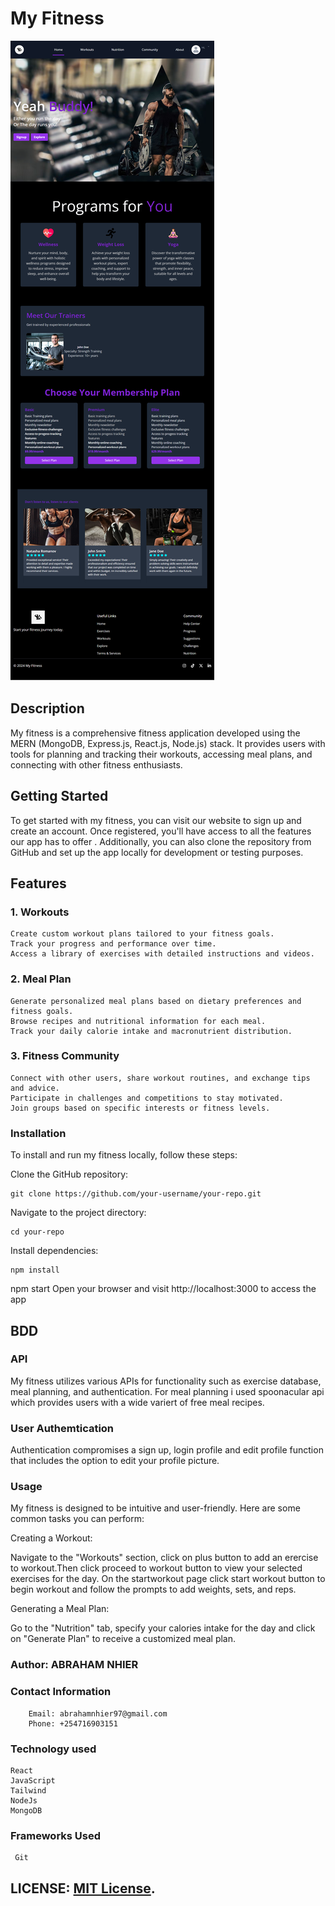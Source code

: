 # My Fitness
![Home Page](https://github.com/nhier17/my-fitness/blob/main/src/assets/home.png)

## Description
My fitness is a comprehensive fitness application developed using the MERN (MongoDB, Express.js, React.js, Node.js) stack. It provides users with tools for planning and tracking their workouts, accessing meal plans, and connecting with other fitness enthusiasts.

## Getting Started
To get started with my fitness, you can visit our website to sign up and create an account. Once registered, you'll have access to all the features our app has to offer
. Additionally, you can also clone the repository from GitHub and set up the app locally for development or testing purposes.

## Features
### 1. Workouts
    Create custom workout plans tailored to your fitness goals.
    Track your progress and performance over time.
    Access a library of exercises with detailed instructions and videos.
    
### 2. Meal Plan
    Generate personalized meal plans based on dietary preferences and fitness goals.
    Browse recipes and nutritional information for each meal.
    Track your daily calorie intake and macronutrient distribution.
### 3. Fitness Community
    Connect with other users, share workout routines, and exchange tips and advice.
    Participate in challenges and competitions to stay motivated.
    Join groups based on specific interests or fitness levels.
    

### Installation
To install and run my fitness locally, follow these steps:

Clone the GitHub repository:

    git clone https://github.com/your-username/your-repo.git
Navigate to the project directory:

    cd your-repo
Install dependencies:


    npm install

npm start
Open your browser and visit http://localhost:3000 to access the app

## BDD
### API
   My fitness utilizes various APIs for functionality such as exercise database, meal planning, and authentication. For meal planning i used spoonacular api which provides users with a wide variert of free meal recipes.

 ### User Authemtication

Authentication compromises a sign up, login profile and edit profile function that includes the option to edit your profile picture.

### Usage
My fitness is designed to be intuitive and user-friendly. Here are some common tasks you can perform:

Creating a Workout: 

  Navigate to the "Workouts" section, click on plus button to add an erercise to workout.Then click proceed to workout button to view your selected exercises for the day. On the startworkout page click start workout button to begin workout and follow the prompts to add weights, sets, and reps.

Generating a Meal Plan:

Go to the "Nutrition" tab, specify your calories intake for the day  and click on "Generate Plan" to receive a customized meal plan.

### Author: ABRAHAM NHIER

### Contact Information
        Email: abrahamnhier97@gmail.com
        Phone: +254716903151
        
### Technology used
    React 
    JavaScript 
    Tailwind
    NodeJs
    MongoDB

 ### Frameworks Used
     Git

 ## LICENSE: [MIT License](link-to-license-file). 



